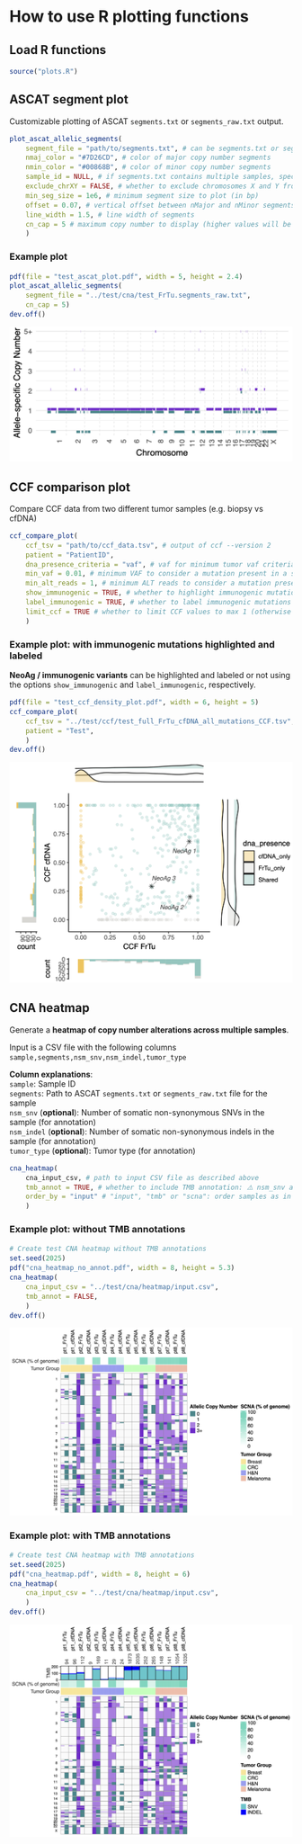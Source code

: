 # How to use R plotting functions

## Load R functions
```r
source("plots.R")
```

## ASCAT segment plot
Customizable plotting of ASCAT `segments.txt` or `segments_raw.txt` output.

```r
plot_ascat_allelic_segments(
	segment_file = "path/to/segments.txt", # can be segments.txt or segments_raw.txt
	nmaj_color = "#7D26CD", # color of major copy number segments
    nmin_color = "#00868B", # color of minor copy number segments
    sample_id = NULL, # if segments.txt contains multiple samples, specify sample ID to plot
    exclude_chrXY = FALSE, # whether to exclude chromosomes X and Y from the plot
    min_seg_size = 1e6, # minimum segment size to plot (in bp)
    offset = 0.07, # vertical offset between nMajor and nMinor segments
    line_width = 1.5, # line width of segments
    cn_cap = 5 # maximum copy number to display (higher values will be capped)
	)
```
### Example plot
```r
pdf(file = "test_ascat_plot.pdf", width = 5, height = 2.4)
plot_ascat_allelic_segments(
	segment_file = "../test/cna/test_FrTu.segments_raw.txt",
    cn_cap = 5)
dev.off()
```

![Preview of test_ascat_plot.png](test_ascat_plot.png)

## CCF comparison plot
Compare CCF data from two different tumor samples (e.g. biopsy vs cfDNA)

```r
ccf_compare_plot(
    ccf_tsv = "path/to/ccf_data.tsv", # output of ccf --version 2
    patient = "PatientID",
    dna_presence_criteria = "vaf", # vaf for minimum tumor vaf criteria or alt_reads for minimum number of alt reads criteria
    min_vaf = 0.01, # minimum VAF to consider a mutation present in a sample (if dna_presence_criteria = "vaf")
    min_alt_reads = 1, # minimum ALT reads to consider a mutation present in a sample (if dna_presence_criteria = "alt_reads")
    show_immunogenic = TRUE, # whether to highlight immunogenic mutations
    label_immunogenic = TRUE, # whether to label immunogenic mutations (show gene name)
    limit_ccf = TRUE # whether to limit CCF values to max 1 (otherwise the variant copy number is shown and can be >1)
    )
```

### Example plot: with immunogenic mutations highlighted and labeled
**NeoAg / immunogenic variants** can be highlighted and labeled or not using the options `show_immunogenic` and `label_immunogenic`, respectively.

```r
pdf(file = "test_ccf_density_plot.pdf", width = 6, height = 5)
ccf_compare_plot(
	ccf_tsv = "../test/ccf/test_full_FrTu_cfDNA_all_mutations_CCF.tsv", 
	patient = "Test",
	)
dev.off()
```

![Preview of test_ccf_density_plot.png](test_ccf_density_plot.png)

## CNA heatmap
Generate a **heatmap of copy number alterations across multiple samples**.

Input is a CSV file with the following columns `sample,segments,nsm_snv,nsm_indel,tumor_type`

**Column explanations**: <br>
`sample`: Sample ID <br>
`segments`: Path to ASCAT `segments.txt` or `segments_raw.txt` file for the sample <br>
`nsm_snv` (**optional**): Number of somatic non-synonymous SNVs in the sample (for annotation) <br>
`nsm_indel` (**optional**): Number of somatic non-synonymous indels in the sample (for annotation) <br>
`tumor_type` (**optional**): Tumor type (for annotation)

```r
cna_heatmap(
    cna_input_csv, # path to input CSV file as described above
    tmb_annot = TRUE, # whether to include TMB annotation: ⚠️ nsm_snv and nsm_indel columns must be filled in input csv or missing values will be set to 0
    order_by = "input" # "input", "tmb" or "scna": order samples as in input csv, by TMB or by fraction of genome with SCNA, respectively
    )
```
### Example plot: without TMB annotations
```r
# Create test CNA heatmap without TMB annotations
set.seed(2025)
pdf("cna_heatmap_no_annot.pdf", width = 8, height = 5.3)
cna_heatmap(
	cna_input_csv = "../test/cna/heatmap/input.csv",
	tmb_annot = FALSE,
	)
dev.off()
```
![Preview of cna_heatmap_no_annot.png](cna_heatmap_no_annot.png)

### Example plot: with TMB annotations
```r
# Create test CNA heatmap with TMB annotations
set.seed(2025)
pdf("cna_heatmap.pdf", width = 8, height = 6)
cna_heatmap(
	cna_input_csv = "../test/cna/heatmap/input.csv",
	)
dev.off()
```
![Preview of cna_heatmap.png](cna_heatmap.png)